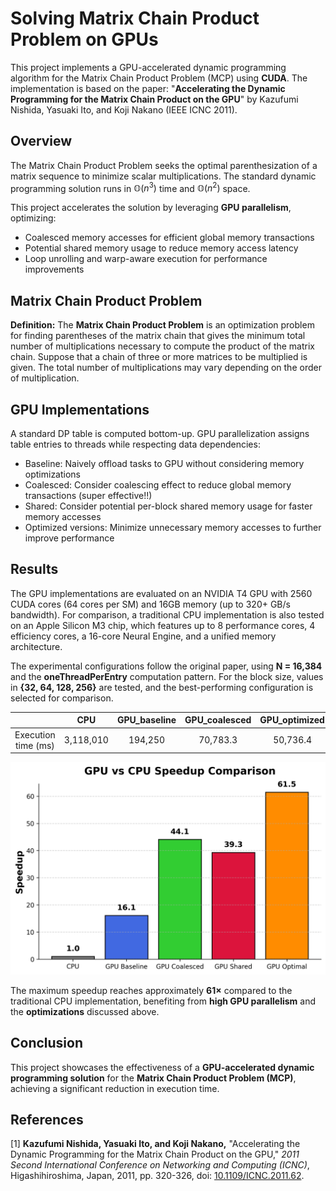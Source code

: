 # Solving Matrix Chain Product Problem on GPUs

This project implements a GPU-accelerated dynamic programming algorithm for the Matrix Chain Product Problem (MCP) using **CUDA**. The implementation is based on the paper: "**Accelerating the Dynamic Programming for the Matrix Chain Product on the GPU**" by Kazufumi Nishida, Yasuaki Ito, and Koji Nakano (IEEE ICNC 2011).

## Overview

The Matrix Chain Product Problem seeks the optimal parenthesization of a matrix sequence to minimize scalar multiplications. The standard dynamic programming solution runs in $\mathbb{O}(n^3)$ time and $\mathbb{O}(n^2)$ space.

This project accelerates the solution by leveraging **GPU parallelism**, optimizing:

- Coalesced memory accesses for efficient global memory transactions
- Potential shared memory usage to reduce memory access latency
- Loop unrolling and warp-aware execution for performance improvements

## Matrix Chain Product Problem

**Definition:** The **Matrix Chain Product Problem** is an optimization problem for finding parentheses of the matrix chain that gives the minimum total number of multiplications necessary to compute the product of the matrix chain. Suppose that a chain of three or more matrices to be multiplied is given. The total number of multiplications may vary depending on the order of multiplication.

## GPU Implementations

A standard DP table is computed bottom-up. GPU parallelization assigns table entries to threads while respecting data dependencies:

- Baseline: Naively offload tasks to GPU without considering memory optimizations
- Coalesced: Consider coalescing effect to reduce global memory transactions (super effective!!)
- Shared: Consider potential per-block shared memory usage for faster memory accesses
- Optimized versions: Minimize unnecessary memory accesses to further improve performance

## Results

The GPU implementations are evaluated on an NVIDIA T4 GPU with 2560 CUDA cores (64 cores per SM) and 16GB memory (up to 320+ GB/s bandwidth). For comparison, a traditional CPU implementation is also tested on an Apple Silicon M3 chip, which features up to 8 performance cores, 4 efficiency cores, a 16-core Neural Engine, and a unified memory architecture.

The experimental configurations follow the original paper, using **N = 16,384** and the **oneThreadPerEntry** computation pattern. For the block size, values in **{32, 64, 128, 256}** are tested, and the best-performing configuration is selected for comparison.

||  CPU   | GPU_baseline | GPU_coalesced | GPU_optimized |
|:-:| :-:  | :-:  | :-: | :-: |
| Execution time (ms) | 3,118,010  | 194,250 | 70,783.3 | 50,736.4 |

![title](src/result.png)

The maximum speedup reaches approximately **61×** compared to the traditional CPU implementation, benefiting from **high GPU parallelism** and the **optimizations** discussed above.

## Conclusion

This project showcases the effectiveness of a **GPU-accelerated dynamic programming solution** for the **Matrix Chain Product Problem (MCP)**, achieving a significant reduction in execution time.

## References

[1] **Kazufumi Nishida, Yasuaki Ito, and Koji Nakano,** "Accelerating the Dynamic Programming for the Matrix Chain Product on the GPU," *2011 Second International Conference on Networking and Computing (ICNC)*, Higashihiroshima, Japan, 2011, pp. 320-326, doi: [10.1109/ICNC.2011.62](https://doi.org/10.1109/ICNC.2011.62).

